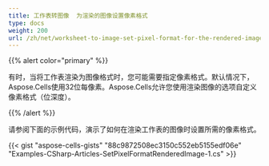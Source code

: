 ```yaml
---
title: 工作表转图像  为渲染的图像设置像素格式
type: docs
weight: 200
url: /zh/net/worksheet-to-image-set-pixel-format-for-the-rendered-image/
---
```


{{% alert color="primary" %}} 

有时，当将工作表渲染为图像格式时，您可能需要指定像素格式。默认情况下，Aspose.Cells使用32位每像素。Aspose.Cells允许您使用渲染图像的选项自定义像素格式（位深度）。

{{% /alert %}} 

请参阅下面的示例代码，演示了如何在渲染工作表的图像时设置所需的像素格式。



{{< gist "aspose-cells-gists" "88c9872508ec3150c552eb5155edf06e" "Examples-CSharp-Articles-SetPixelFormatRenderedImage-1.cs" >}}
